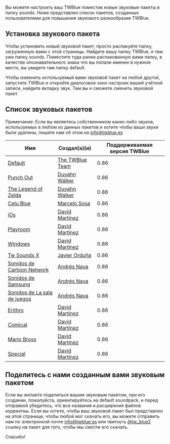 <!-- 
.. title: Звуковые пакеты для TWBlue
.. slug: soundpacks
.. date: 2016-10-03 05:09:19 UTC-05:00
.. tags: 
.. category: 
.. link: 
.. description: 
.. type: text
-->

Вы можете настроить ваш TWBlue поместив новые звуковые пакеты в папку sounds. Ниже представлен список пакетов, созданных пользователями для повышения звукового разнообразия TWBlue.

Установка звукового пакета
----------------------

Чтобы установить новый звуковой пакет, просто распакуйте папку, загруженную вами с этой страницы. Найдите вашу папку TWBlue, и там уже папку sounds. Поместите туда ранее распакованную вами папку, в качестве опознавательного знака что вы попали именно в нужное место, вы увидете там папку default.

Чтобы изменить используемый вами звуковой пакет на любой другой, запустите TWBlue и откройте диалоговое окно настроек вашей учётной записи, найдите вкладку звук. Там вы и сможете сменить звуковой пакет.

Список звуковых пакетов
----------------------------

Примечание: Если вы являетесь собственником каких-либо звуков, используемых в любом из данных пакетов и хотите чтобы ваши звуки были удалены, пишите нам об этом на <info@twblue.es>

Имя | Создал(а)(и) | Поддерживаемая версия TWBlue
  ----------------------------------------------------------------------------------------------------------| ---------------------------------------------------- | -----------------------------
[Default](http://twblue.es/extra-contents/soundpacks/default.zip) | [The TWBlue Team](https://twitter.com/tw_blue2) | 0.86
[Punch Out](http://twblue.es/extra-contents/soundpacks/punch-out.zip) | [Duyahn Walker](https://twitter.com/themusicman08) | 0.86
[The Legend of Zelda](http://twblue.es/extra-contents/soundpacks/the-legend-of-zelda.zip) | [Duyahn Walker](https://twitter.com/themusicman08) | 0.86
[Celu Blue](http://twblue.es/extra-contents/soundpacks/celu-blue.zip) | [Marcelo Sosa](https://twitter.com/marcedsosa) | 0.86
[iOs](http://twblue.es/extra-contents/soundpacks/ios.zip) | [David Martínez](https://twitter.com/JMundstok) | 0.86
[Playroom](http://twblue.es/extra-contents/soundpacks/playroom.zip) | [David Martínez](https://twitter.com/JMundstok) | 0.86
[Windows](http://twblue.es/extra-contents/soundpacks/windows.zip) | [David Martínez](https://twitter.com/JMundstok) | 0.86
[Tw Sounds X](http://twblue.es/extra-contents/soundpacks/tw-sounds-x.zip) | [Javier Orduña](https://twitter.com/xaverius84) | 0.86
[Sonidos de Cartoon Network](http://twblue.es/extra-contents/soundpacks/sonidos-cartoon-network.zip) | [Andrés Nava](https://twitter.com/andresnava28) | 0.86
[Sonidos de Samsung](http://twblue.es/extra-contents/soundpacks/sonidos-de-samsung.zip) | [Andrés Nava](https://twitter.com/andresnava28) | 0.86
[Sonidos de La sala de juegos](http://twblue.es/extra-contents/soundpacks/sonidos-la-sala-de-juegos.zip) | [Andrés Nava](https://twitter.com/andresnava28)  | 0.86
[Erithro](http://twblue.es/extra-contents/soundpacks/erithro.zip) | [David Martínez](https://twitter.com/DavithZahot) | 0.86
[Comical](http://twblue.es/extra-contents/soundpacks/comical.zip) |  [David Martínez](https://twitter.com/DavithZahot) | 0.86
[Mario Bross](http://twblue.es/extra-contents/soundpacks/mario-bross.zip) | [David Martínez](https://twitter.com/DavithZahot) | 0.86
[Special](http://twblue.es/extra-contents/soundpacks/special.zip) | [David Martínez](https://twitter.com/DavithZahot) | 0.86

Поделитесь с нами созданным вами звуковым пакетом
----------------------

Если вы желаете поделиться вашим звуковым пакетом, при его создании, пожалуйста, ориентируйтесь на default soundpack, и перед отправкой убедитесь, что все названия и расширения файлов корректны. Если вы хотите, чтобы ваш звуковой пакет был представлен на этой странице, чтобы любой мог скачать его, вы можете отправить нам по электронной почте <info@twblue.es> или твитнуть [@tw\_blue2](https://twitter.com/tw_blue2) ссылку на пакет для того, чтобы мы смогли его скачать.

Спасибо!